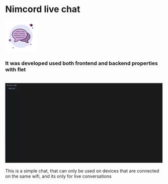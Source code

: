 <h1>Nimcord live chat</h1>
<img src="icons8-chat-100.png"/>
<br>
<h3>It was developed used both frontend and backend properties with flet</h3>
<br>
<img src="nimcordshort.gif" width="500"/>
<br>
<p>This is a simple chat, that can only be used on devices that are connected on the same wifi, and its only for live conversations</p>
